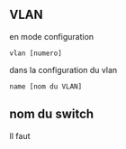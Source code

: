 ## VLAN
en mode configuration
``` 
vlan [numero]
```
dans la configuration du vlan 
```
name [nom du VLAN]
```
## nom du switch
Il faut